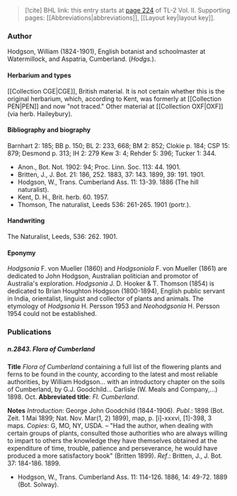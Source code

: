 > [!cite] BHL link: this entry starts at [page 224](https://www.biodiversitylibrary.org/item/103253#page/250/mode/1up) of TL-2 Vol. II.
> Supporting pages: [[Abbreviations|abbreviations]], [[Layout key|layout key]].

### Author

Hodgson, William (1824-1901), English botanist and schoolmaster at Watermillock, and Aspatria, Cumberland. (*Hodgs.*).

#### Herbarium and types

[[Collection CGE|CGE]], British material. It is not certain whether this is the original herbarium, which, according to Kent, was formerly at [[Collection PEN|PEN]] and now "not traced." Other material at [[Collection OXF|OXF]] (via herb. Haileybury).

#### Bibliography and biography

Barnhart 2: 185; BB p. 150; BL 2: 233, 668; BM 2: 852; Clokie p. 184; CSP 15: 879; Desmond p. 313; IH 2: 279 Kew 3: 4; Rehder 5: 396; Tucker 1: 344.
- Anon., Bot. Not. 1902: 94; Proc. Linn. Soc. 113: 44. 1901.
- Britten, J., J. Bot. 21: 186, 252. 1883, 37: 143. 1899, 39: 191. 1901.
- Hodgson, W., Trans. Cumberland Ass. 11: 13-39. 1886 (The hill naturalist).
- Kent, D. H., Brit. herb. 60. 1957.
- Thomson, The naturalist, Leeds 536: 261-265. 1901 (portr.).

#### Handwriting

The Naturalist, Leeds, 536: 262. 1901.

#### Eponymy

*Hodgsonia* F. von Mueller (1860) and *Hodgsoniola* F. von Mueller (1861) are dedicated to John Hodgson, Australian politician and promotor of Australia's exploration. *Hodgsonia* J. D. Hooker & T. Thomson (1854) is dedicated to Brian Houghton Hodgson (1800-1894), English public servant in India, orientalist, linguist and collector of plants and animals. The etymology of *Hodgsonia* H. Persson 1953 and *Neohodgsonia* H. Persson 1954 could not be established.

### Publications

##### n.2843. Flora of Cumberland

**Title**
*Flora of Cumberland* containing a full list of the flowering plants and ferns to be found in the county, according to the latest and most reliable authorities, by William Hodgson... with an introductory chapter on the soils of Cumberland, by G.J. Goodchild... Carlisle (W. Meals and Company,...) 1898. Oct.
**Abbreviated title**: *Fl. Cumberland*.

**Notes**
*Introduction*: George John Goodchild (1844-1906).
*Publ*.: 1898 (Bot. Zeit. 1 Mai 1899; Nat. Nov. Mar(1, 2) 1899), map, p. \[i\]-xxxvi, \[1\]-398, 3 maps. *Copies*: G, MO, NY, USDA. – "Had the author, when dealing with certain groups of plants, consulted those authorities who are always willing to impart to others the knowledge they have themselves obtained at the expenditure of time, trouble, patience and perseverance, he would have produced a more satisfactory book" (Britten 1899).
*Ref*.: Britten, J., J. Bot. 37: 184-186. 1899.
- Hodgson, W., Trans. Cumberland Ass. 11: 114-126. 1886, 14: 49-72. 1889 (Bot. Solway).

